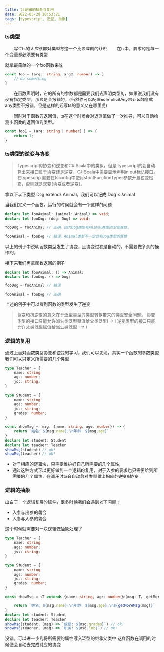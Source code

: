```yaml
---
title: ts逻辑的抽象与复用
date: 2022-05-28 10:53:21
tags: [typescript, 泛型, 抽象]
---
```


### ts类型
&emsp;&emsp;写过ts的人应该都对类型有这一个比较深刻的认识
&emsp;&emsp;在ts中，要求的是每一个变量都必须要有类型

<!--more-->

就拿最简单的一个foo函数来说
```typescript
const foo = (arg1: string, arg2: number) => {
    // do something
}
```
&emsp;&emsp;在函数声明时，它的所有的参数都是需要我们去声明类型的，如果说我们没有没有指定类型，那它是会报错的。(当然你可以配置noImplicitAny来让ts的隐式any类型不报错，但是这样的话写ts的意义又在哪里呢)

&emsp;&emsp;同时对于函数的返回值，ts在这个时候会对返回值做了一次推导，可以自动检测出函数的返回值的类型。
```typescript
const foo1 = (arg: string | number) ) => {
    return 1;
}
```

### ts类型的逆变与协变
> Typescript的协变和逆变和C# Scala中的类似，但是Typescript的会自动算出来接口属于协变还是逆变，C# Scala中需要显示声明in out标记接口。 在typescript需要在tsconfig中使用strictFunctionTypes参数开启逆变检查，否则就是双变(协变或者逆变)。


拿以下以下类型
Dog extends Animal，我们可以记成 Dog < Animal

当我们定义一个函数，运行的时候就会有一个这样的问题
```typescript
declare let fooAnimal: (animal: Animal) => void;
declare let fooDog: (dog: Dog) => void;

fooDog = fooAnimal // 正确，因为Dog类型有Animal类型的全部属性，

fooAnimal = fooDog // 错误，Animal类型不一定含有Dog类型的属性

```
以上的例子中说明函数类型发生了协变，且协变过程是自动的，不需要做多余的操作的。

接下来我们再拿函数返回的例子
```typescript
declare let fooAnimal: () => Animal;
declare let fooDog: () => Dog;

fooDog = fooAnimal // 错误

fooAnimal = fooDog // 正确

```
上述的例子中可以看到函数的类型发生了逆变

> 协变和抗逆变的意义在于泛型类型的类型转换带来的类型安全问题。
> 协变类型的接口只能允许派生类泛型赋值给父类泛型I<Dog> -> I<Animal>
> 逆变类型的接口只能允许父类泛型赋值给派生类泛型 I<Animal> -> I<Dog>

### 逻辑的复用
通过上面对函数类型协变和逆变的学习，我们可以发现，其实一个函数的参数类型我们可以只定义所需要的几个类型
```typescript
type Teacher = {
    name: string;
    age: number;
    job: string;
}

type Student = {
    name: string;
    age: number;
    job: string;
    grades: number;
}

const showMsg = (msg: {name: string, age: number}) => {
    return `姓名: ${msg.name};\n年龄: ${msg.age}`
}
declare let student: Student 
declare let teacher: Teacher
showMsg(student) // ok!
showMsg(teacher) // ok!
```
- 对于相应的逻辑块，只需要维护好自己所需要的几个属性;
- 通过这种方式可以更好做到一个逻辑的复用，对于入参的要求也只需要给到所需要的几个属性，在调用时ts会自动的对类型做出相应的逆变&协变

### 逻辑的抽象
出自于一个逻辑复用的延伸，很多时候我们会遇到以下问题：
- 入参与出参的耦合
- 入参与入参的耦合

这个时候就需要对一块逻辑做抽象处理了
```typescript
type Teacher = {
    name: string;
    age: number;
    job: string;
}

type Student = {
    name: string;
    age: number;
    job: string;
    grades: number;
}

const showMsg = <T extends {name: string, age: number}>(msg: T， getMoreMsg: (msg: T) => string) => {

    return `姓名: ${msg.name};\n年龄: ${msg.age};\n${getMoreMsg(msg)}`
}
declare let student: Student 
declare let teacher: Teacher
showMsg(student, (msg) => `成绩: ${msg.grades}`) // ok!
showMsg(teacher, (msg) => `职务: ${msg.job}`) // ok!

```
没错，可以进一步的将所需要的属性写入泛型的继承父类中
这样函数在调用的时候便会自动去完成对应的协变
